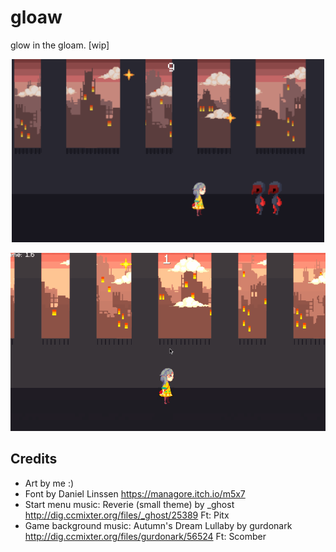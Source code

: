 # gloaw

glow in the gloam. [wip]

<p align="center"><img src="https://github.com/eutopi/gloaw/blob/master/screenshots/1.png" alt="drawing" width="500"/></p>
<p align="center"><i></i></p>

![gloaw demo](screenshots/demo.gif)

## Credits
- Art by me :)
- Font by Daniel Linssen https://managore.itch.io/m5x7
- Start menu music: Reverie (small theme) by _ghost http://dig.ccmixter.org/files/_ghost/25389 Ft: Pitx
- Game background music: Autumn's Dream Lullaby by gurdonark http://dig.ccmixter.org/files/gurdonark/56524 Ft: Scomber
